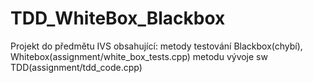 # TDD_WhiteBox_Blackbox
Projekt do předmětu IVS obsahující:
  metody testování Blackbox(chybí), Whitebox(assignment/white_box_tests.cpp)
  metodu vývoje sw TDD(assignment/tdd_code.cpp)
